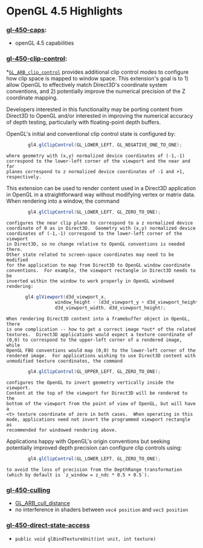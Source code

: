 # OpenGL 4.5 Highlights

### [gl-450-caps](https://github.com/elect86/jogl-samples/blob/master/jogl-samples/src/tests/gl_450/Gl_450_caps.java):

* openGL 4.5 capabilities

### [gl-450-clip-control](https://github.com/elect86/jogl-samples/blob/master/jogl-samples/src/tests/gl_450/Gl_450_clip_control.java):

*[`GL_ARB_clip_control`](https://www.opengl.org/registry/specs/ARB/clip_control.txt) provides additional clip control modes to configure how    clip space is mapped to window space.  This extension's goal is to 1)
    allow OpenGL to effectively match Direct3D's coordinate system
    conventions, and 2) potentially improve the numerical precision of the Z
    coordinate mapping.

Developers interested in this functionality may be porting content
    from Direct3D to OpenGL and/or interested in improving the numerical
    accuracy of depth testing, particularly with floating-point depth
    buffers.

OpenGL's initial and conventional clip control state is configured by:
```java
        gl4.glClipControl(GL_LOWER_LEFT, GL_NEGATIVE_ONE_TO_ONE);
```
    where geometry with (x,y) normalized device coordinates of (-1,-1)
    correspond to the lower-left corner of the viewport and the near and far
    planes correspond to z normalized device coordinates of -1 and +1,
    respectively.

This extension can be used to render content used in a Direct3D
    application in OpenGL in a straightforward way without modifying vertex or
    matrix data.  When rendering into a window, the command
```java
        gl4.glClipControl(GL_LOWER_LEFT, GL_ZERO_TO_ONE);
```
    configures the near clip plane to correspond to a z normalized device
    coordinate of 0 as in Direct3D.  Geometry with (x,y) normalized device
    coordinates of (-1,-1) correspond to the lower-left corner of the viewport
    in Direct3D, so no change relative to OpenGL conventions is needed there.
    Other state related to screen-space coordinates may need to be modified
    for the application to map from Direct3D to OpenGL window coordinate
    conventions.  For example, the viewport rectangle in Direct3D needs to be
    inverted within the window to work properly in OpenGL windowed rendering:
```java
       gl4.glViewport(d3d_viewport_x,
                  window_height - (d3d_viewport_y + d3d_viewport_height),
                  d3d_viewport_width, d3d_viewport_height);
```
    When rendering Direct3D content into a framebuffer object in OpenGL, there
    is one complication -- how to get a correct image *out* of the related
    textures.  Direct3D applications would expect a texture coordinate of
    (0,0) to correspond to the upper-left corner of a rendered image, while
    OpenGL FBO conventions would map (0,0) to the lower-left corner of the
    rendered image.  For applications wishing to use Direct3D content with
    unmodified texture coordinates, the command
```java
        gl4.glClipControl(GL_UPPER_LEFT, GL_ZERO_TO_ONE);
```
    configures the OpenGL to invert geometry vertically inside the viewport.
    Content at the top of the viewport for Direct3D will be rendered to the
    bottom of the viewport from the point of view of OpenGL, but will have a
    <t> texture coordinate of zero in both cases.  When operating in this
    mode, applications need not invert the programmed viewport rectangle as
    recommended for windowed rendering above.

Applications happy with OpenGL's origin conventions but seeking
    potentially improved depth precision can configure clip controls using:
```java
        gl4.glClipControl(GL_LOWER_LEFT, GL_ZERO_TO_ONE);
```
    to avoid the loss of precision from the DepthRange transformation
    (which by default is `z_window = z_ndc * 0.5 + 0.5`).

### [gl-450-culling](https://github.com/elect86/jogl-samples/blob/master/jogl-samples/src/tests/gl_450/Gl_450_culling.java)

* [GL_ARB_cull_distance](https://www.opengl.org/registry/specs/ARB/cull_distance.txt)
* no interference in shaders between `vec4 position` and `vec3 position`

### [gl-450-direct-state-access](https://github.com/elect86/jogl-samples/blob/master/jogl-samples/src/tests/gl_450/Gl_450_direct_state_access.java)

* `public void glBindTextureUnit(int unit, int texture)`
